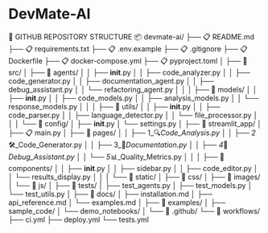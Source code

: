 # DevMate-AI


📁 GITHUB REPOSITORY STRUCTURE
📦 devmate-ai/
├── 📋 README.md
├── 📋 requirements.txt
├── 📋 .env.example
├── 📋 .gitignore
├── 📋 Dockerfile
├── 📋 docker-compose.yml
├── 📋 pyproject.toml
│
├── 📂 src/
│   ├── 📂 agents/
│   │   ├── __init__.py
│   │   ├── code_analyzer.py
│   │   ├── code_generator.py
│   │   ├── documentation_agent.py
│   │   ├── debug_assistant.py
│   │   └── refactoring_agent.py
│   │
│   ├── 📂 models/
│   │   ├── __init__.py
│   │   ├── code_models.py
│   │   ├── analysis_models.py
│   │   └── response_models.py
│   │
│   ├── 📂 utils/
│   │   ├── __init__.py
│   │   ├── code_parser.py
│   │   ├── language_detector.py
│   │   └── file_processor.py
│   │
│   └── 📂 config/
│       ├── __init__.py
│       └── settings.py
│
├── 📂 streamlit_app/
│   ├── 📋 main.py
│   ├── 📂 pages/
│   │   ├── 1_🔍_Code_Analysis.py
│   │   ├── 2_🛠️_Code_Generator.py
│   │   ├── 3_📝_Documentation.py
│   │   ├── 4_🐛_Debug_Assistant.py
│   │   └── 5_📊_Quality_Metrics.py
│   │
│   ├── 📂 components/
│   │   ├── __init__.py
│   │   ├── sidebar.py
│   │   ├── code_editor.py
│   │   └── results_display.py
│   │
│   └── 📂 static/
│       ├── 📂 css/
│       ├── 📂 images/
│       └── 📂 js/
│
├── 📂 tests/
│   ├── test_agents.py
│   ├── test_models.py
│   └── test_utils.py
│
├── 📂 docs/
│   ├── installation.md
│   ├── api_reference.md
│   └── examples.md
│
├── 📂 examples/
│   ├── sample_code/
│   └── demo_notebooks/
│
└── 📂 .github/
    └── 📂 workflows/
        ├── ci.yml
        ├── deploy.yml
        └── tests.yml
